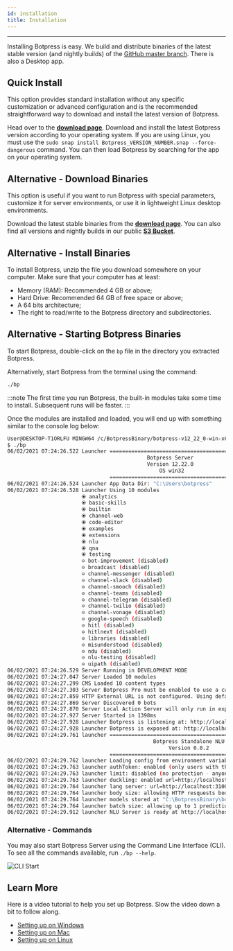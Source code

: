 ```yaml
---
id: installation
title: Installation
---
```


---

Installing Botpress is easy. We build and distribute binaries of the latest stable version (and nightly builds) of the [GitHub master branch](https://github.com/botpress/botpress/releases). There is also a Desktop app. <!-- haven't found it, can we link to it? Or is it in the release package? -->

## Quick Install

This option provides standard installation without any specific customization or advanced configuration and is the recommended straightforward way to download and install the latest version of Botpress.

Head over to the [**download page**](https://botpress.com/download). Download and install the latest Botpress version according to your operating system.
If you are using Linux, you must use the `sudo snap install Botpress_VERSION_NUMBER.snap --force-dangerous` command. You can then load Botpress by searching for the app on your operating system.
 
## Alternative - Download Binaries

This option is useful if you want to run Botpress with special parameters, customize it for server environments, or use it in lightweight Linux desktop environments. <!-- What is special if I download the latest from the download page here? -->

Download the latest stable binaries from the [**download page**](https://botpress.com/download). You can also find all versions and nightly builds in our public [**S3 Bucket**](https://s3.amazonaws.com/botpress-binaries/index.html).

## Alternative - Install Binaries
<!-- Shouldn't this be "Install Botpress" isn't that required for both the quick install and the binaries? -->

To install Botpress, unzip the file you download somewhere on your computer. Make sure that your computer has at least:

- Memory (RAM): Recommended 4 GB or above;
- Hard Drive: Recommended 64 GB of free space or above;
- A 64 bits architecture;
- The right to read/write to the Botpress directory and subdirectories.

## Alternative - Starting Botpress Binaries
<!-- as above. Shouldn't this be "Starting Botpress" isn't that required for both the quick install and the binaries? -->

To start Botpress, double-click on the `bp` file in the directory you extracted Botpress.

Alternatively, start Botpress from the terminal using the command:

```bash
./bp
```

:::note
The first time you run Botpress, the built-in modules take some time to install. Subsequent runs will be faster.
:::

Once the modules are installed and loaded, you will end up with something similar to the console log below:

```bash
User@DESKTOP-T1ORLFU MINGW64 /c/BotpressBinary/botpress-v12_22_0-win-x64
$ ./bp
06/02/2021 07:24:26.522 Launcher ========================================
                                             Botpress Server
                                             Version 12.22.0
                                                 OS win32
                                 ========================================
06/02/2021 07:24:26.524 Launcher App Data Dir: "C:\Users\botpress"
06/02/2021 07:24:26.528 Launcher Using 10 modules
                        ⦿ analytics
                        ⦿ basic-skills
                        ⦿ builtin
                        ⦿ channel-web
                        ⦿ code-editor
                        ⦿ examples
                        ⦿ extensions
                        ⦿ nlu
                        ⦿ qna
                        ⦿ testing
                        ⊝ bot-improvement (disabled)
                        ⊝ broadcast (disabled)
                        ⊝ channel-messenger (disabled)
                        ⊝ channel-slack (disabled)
                        ⊝ channel-smooch (disabled)
                        ⊝ channel-teams (disabled)
                        ⊝ channel-telegram (disabled)
                        ⊝ channel-twilio (disabled)
                        ⊝ channel-vonage (disabled)
                        ⊝ google-speech (disabled)
                        ⊝ hitl (disabled)
                        ⊝ hitlnext (disabled)
                        ⊝ libraries (disabled)
                        ⊝ misunderstood (disabled)
                        ⊝ ndu (disabled)
                        ⊝ nlu-testing (disabled)
                        ⊝ uipath (disabled)
06/02/2021 07:24:26.529 Server Running in DEVELOPMENT MODE
06/02/2021 07:24:27.047 Server Loaded 10 modules
06/02/2021 07:24:27.299 CMS Loaded 10 content types
06/02/2021 07:24:27.303 Server Botpress Pro must be enabled to use a custom theme and customize the branding.
06/02/2021 07:24:27.859 HTTP External URL is not configured. Using default value of http://localhost:3000. Some features may not work properly
06/02/2021 07:24:27.869 Server Discovered 0 bots
06/02/2021 07:24:27.870 Server Local Action Server will only run in experimental mode
06/02/2021 07:24:27.927 Server Started in 1398ms
06/02/2021 07:24:27.928 Launcher Botpress is listening at: http://localhost:3000
06/02/2021 07:24:27.928 Launcher Botpress is exposed at: http://localhost:3000
06/02/2021 07:24:29.761 launcher ========================================
                                               Botpress Standalone NLU
                                                    Version 0.0.2
                                 ========================================
06/02/2021 07:24:29.762 launcher Loading config from environment variables
06/02/2021 07:24:29.763 launcher authToken: enabled (only users with this token can query your server)
06/02/2021 07:24:29.763 launcher limit: disabled (no protection - anyone can query without limitation)
06/02/2021 07:24:29.763 launcher duckling: enabled url=http://localhost:8000
06/02/2021 07:24:29.764 launcher lang server: url=http://localhost:3100
06/02/2021 07:24:29.764 launcher body size: allowing HTTP resquests body of size 2mb
06/02/2021 07:24:29.764 launcher models stored at "C:\BotpressBinary\botpress-v12_22_0-win-x64"
06/02/2021 07:24:29.764 launcher batch size: allowing up to 1 predictions in one call to POST /predict
06/02/2021 07:24:29.912 launcher NLU Server is ready at http://localhost:3200/
```

### Alternative - Commands
<!-- for me this would go up to the previous paragraph -->

You may also start Botpress Server using the Command Line Interface (CLI). To see all the commands available, run `./bp --help`.

![CLI Start](/assets/cli-help.png)

## Learn More

Here is a video tutorial to help you set up Botpress. Slow the video down a bit to follow along.

- [Setting up on Windows](https://youtu.be/xf246NQyMj4)
- [Setting up on Mac](https://youtu.be/SBv0QOXyHL4)
- [Setting up on Linux](https://youtu.be/89RJx0kQyKM)

